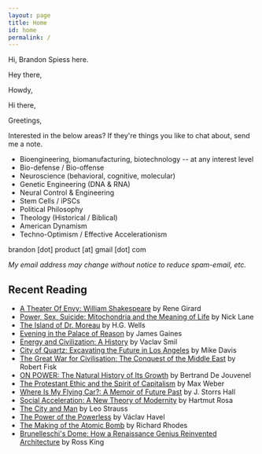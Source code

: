 ```yaml
---
layout: page
title: Home
id: home
permalink: /
---
```

Hi, Brandon Spiess here.

Hey there, 

Howdy, 

Hi there, 

Greetings, 


Interested in the below areas? If they're things you like to chat about, send me a note. 

- Bioengineering, biomanufacturing, biotechnology -- at any interest level
- Bio-defense / Bio-offense
- Neuroscience (behavioral, cognitive, molecular)
- Genetic Engineering (DNA & RNA)
- Neural Control & Engineering
- Stem Cells / iPSCs
- Political Philosophy
- Theology (Historical / Biblical)
- American Dynamism
- Techno-Optimism / Effective Accelerationism

brandon [dot] product [at] gmail [dot] com

*My email address may change without notice to reduce spam-email, etc.*

## Recent Reading

- [A Theater Of Envy: William Shakespeare](https://a.co/d/3ReJnCv) by Rene Girard
- [Power, Sex, Suicide: Mitochondria and the Meaning of Life](https://a.co/d/gVITrqp) by Nick Lane
- [The Island of Dr. Moreau](https://a.co/d/3YolLIb) by H.G. Wells
- [Evening in the Palace of Reason](https://a.co/d/89bwxKK) by James Gaines
- [Energy and Civilization: A History](https://a.co/d/dztFJca) by Vaclav Smil
- [City of Quartz: Excavating the Future in Los Angeles](https://a.co/d/c56gseN) by Mike Davis
- [The Great War for Civilisation: The Conquest of the Middle East](https://a.co/d/iyHq3Hp) by Robert Fisk
- [ON POWER: The Natural History of Its Growth](https://a.co/d/6Y0EBXa) by Bertrand De Jouvenel
- [The Protestant Ethic and the Spirit of Capitalism](https://a.co/d/irsvm7X) by Max Weber
- [Where Is My Flying Car?: A Memoir of Future Past](https://www.goodreads.com/en/book/show/42036377) by J. Storrs Hall
- [Social Acceleration: A New Theory of Modernity](https://a.co/d/gbMQN1e) by Hartmut Rosa
- [The City and Man](https://a.co/d/42JX7VO) by Leo Strauss
- [The Power of the Powerless](https://a.co/d/5t0mluD) by Václav Havel
- [The Making of the Atomic Bomb](https://a.co/d/jjXpvvs) by Richard Rhodes
- [Brunelleschi's Dome: How a Renaissance Genius Reinvented Architecture](https://a.co/d/7lpw4bx) by Ross King



<style>
  .wrapper {
    max-width: 46em;
  }
</style>
